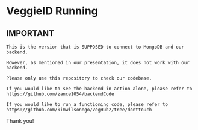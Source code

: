 # VeggieID Running 

## IMPORTANT

    This is the version that is SUPPOSED to connect to MongoDB and our backend. 
    
    However, as mentioned in our presentation, it does not work with our backend. 
    
    Please only use this repository to check our codebase.
    
    If you would like to see the backend in action alone, please refer to https://github.com/zance1054/backendCode
    
    If you would like to run a functioning code, please refer to https://github.com/kimwilsonngo/VegHub2/tree/donttouch
    

Thank you!
